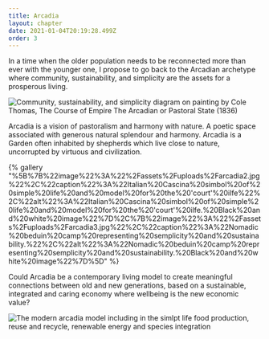```yaml
---
title: Arcadia
layout: chapter
date: 2021-01-04T20:19:28.499Z
order: 3
---
```

In a time when the older population needs to be reconnected more than ever with the younger one, I propose to go back to the Arcadian archetype where community, sustainability, and simplicity are the assets for a prosperous living. 

![Community, sustainability, and simplicity diagram on painting by Cole Thomas, The Course of Empire The Arcadian or Pastoral State (1836)](/assets/uploads/arcadiaintro.jpg "Community, sustainability, and simplicity diagram on painting by Cole Thomas, The Course of Empire The Arcadian or Pastoral State (1836)")

Arcadia is a vision of pastoralism and harmony with nature. A poetic space associated with generous natural splendour and harmony. Arcadia is a Garden often inhabited by shepherds which live close to nature, uncorrupted by virtuous and civilization. 

{% gallery "%5B%7B%22image%22%3A%22%2Fassets%2Fuploads%2Farcadia2.jpg%22%2C%22caption%22%3A%22Italian%20Cascina%20simbol%20of%20simple%20life%20and%20model%20for%20the%20'court'%20ilfe%22%2C%22alt%22%3A%22Italian%20Cascina%20simbol%20of%20simple%20life%20and%20model%20for%20the%20'court'%20ilfe.%20Black%20and%20white%20image%22%7D%2C%7B%22image%22%3A%22%2Fassets%2Fuploads%2Farcadia3.jpg%22%2C%22caption%22%3A%22Nomadic%20beduin%20camp%20representing%20semplicity%20and%20sustainability.%22%2C%22alt%22%3A%22Nomadic%20beduin%20camp%20representing%20semplicity%20and%20sustainability.%20Black%20and%20white%20image%22%7D%5D" %}

Could Arcadia be a contemporary living model to create meaningful connections between old and new generations, based on a sustainable, integrated and caring economy where wellbeing is the new economic value?

![The modern arcadia model including in the simlpt life food production, reuse and recycle, renewable energy and species integration](/assets/uploads/arcadia-model.jpg "The modern arcadia model including in the simlpt life food production, reuse and recycle, renewable energy and species integration")